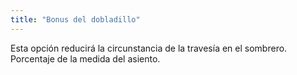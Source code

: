 ```yaml
---
title: "Bonus del dobladillo"
---
```


Esta opción reducirá la circunstancia de la travesía en el sombrero. Porcentaje de la medida del asiento.




